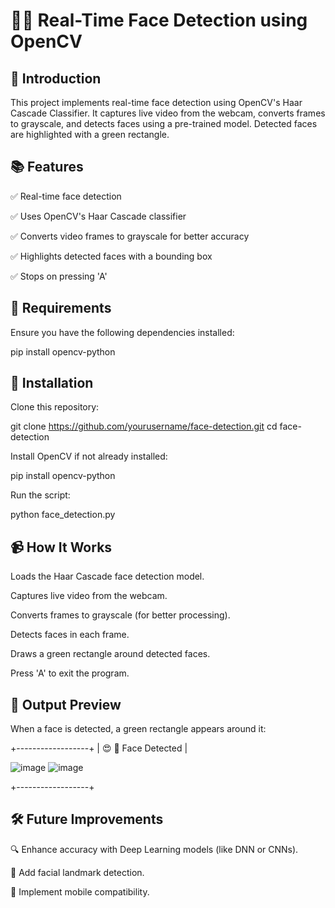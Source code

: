 <h1>👨‍💻 Real-Time Face Detection using OpenCV</h1>

<h2>🌟 Introduction</h2>

This project implements real-time face detection using OpenCV's Haar Cascade Classifier. It captures live video from the webcam, converts frames to grayscale, and detects faces using a pre-trained model. Detected faces are highlighted with a green rectangle.

<h2>📚 Features</h2>

✅ Real-time face detection

✅ Uses OpenCV's Haar Cascade classifier

✅ Converts video frames to grayscale for better accuracy

✅ Highlights detected faces with a bounding box

✅ Stops on pressing 'A'

<h2>📝 Requirements</h2>

Ensure you have the following dependencies installed:

pip install opencv-python

<h2>👷️ Installation</h2>

Clone this repository:

git clone https://github.com/yourusername/face-detection.git
cd face-detection

Install OpenCV if not already installed:

pip install opencv-python

Run the script:

python face_detection.py

<h2>📹 How It Works</h2>

Loads the Haar Cascade face detection model.

Captures live video from the webcam.

Converts frames to grayscale (for better processing).

Detects faces in each frame.

Draws a green rectangle around detected faces.

Press 'A' to exit the program.

<h2>🌟 Output Preview</h2>

When a face is detected, a green rectangle appears around it:

+------------------+
|  😍 🎥 Face Detected  |


![image](https://github.com/user-attachments/assets/14bb8f60-b0f8-404a-9802-6a93f6ced7d2)
![image](https://github.com/user-attachments/assets/a367c3b1-dfe9-4ac7-9e28-fe814cde5dbd)


+------------------+

<h2>🛠️ Future Improvements</h2>

🔍 Enhance accuracy with Deep Learning models (like DNN or CNNs).

🎨 Add facial landmark detection.

📲 Implement mobile compatibility.
